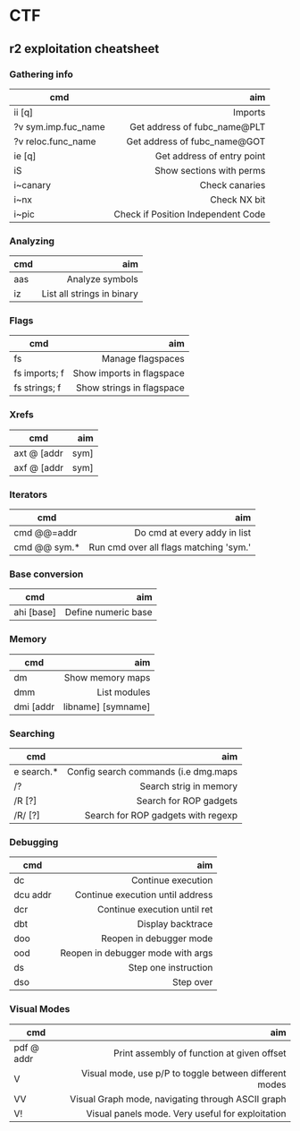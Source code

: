 # CTF

## r2 exploitation cheatsheet

### Gathering info

| cmd 			| aim 					|
------------------------|--------------------------------------:|
|ii [q]			|Imports				|
|?v sym.imp.fuc_name	|Get address of fubc_name@PLT		|
|?v reloc.func_name	|Get address of fubc_name@GOT		|
|ie [q]			|Get address of entry point		|
|iS			|Show sections with perms		|
|i~canary		|Check canaries				|
|i~nx			|Check NX bit				|
|i~pic			|Check if Position Independent Code     |

### Analyzing
| cmd 				| aim 					|
--------------------------------|--------------------------------------:|
|aas				|Analyze symbols			|
|iz				|List all strings in binary		|

### Flags
| cmd 				| aim 					|
--------------------------------|--------------------------------------:|
|fs				|Manage flagspaces			|
|fs imports; f			|Show imports in flagspace       	|
|fs strings; f			|Show strings in flagspace       	|



### Xrefs
| cmd 				| aim 					|
--------------------------------|--------------------------------------:|
|axt @ [addr|sym]		|Show xrefs to				|
|axf @ [addr|sym]		|Show xrefs from			|A

### Iterators
| cmd 				| aim 					|
--------------------------------|--------------------------------------:|
|cmd @@=addr			|Do cmd at every addy in list 		|
|cmd @@ sym.*			|Run cmd over all flags matching 'sym.' |

### Base conversion
| cmd 				| aim 					|
--------------------------------|--------------------------------------:|
|ahi [base]			|Define numeric base			|

### Memory
| cmd 				| aim 					|
--------------------------------|--------------------------------------:|
|dm				|Show memory maps			|
|dmm				|List modules				|
|dmi [addr|libname] [symname]	|List symbols of target lib		|


### Searching
| cmd 				| aim 					|
--------------------------------|--------------------------------------:|
|e search.*			|Config search commands (i.e dmg.maps 	|
|/?				|Search strig in memory			|
|/R [?]				|Search for ROP gadgets			|
|/R/ [?]			|Search for ROP gadgets with regexp	|A



### Debugging
| cmd 				| aim 					|
--------------------------------|--------------------------------------:|
|dc 				|Continue execution			|
|dcu addr			|Continue execution until address	|
|dcr				|Continue execution until ret		|
|dbt				|Display backtrace			|
|doo 				|Reopen in debugger mode		|
|ood 				|Reopen in debugger mode with args	|
|ds				|Step one instruction			|
|dso				|Step over				|


### Visual Modes
| cmd 				| aim 								|
--------------------------------|--------------------------------------------------------------:|
|pdf @ addr			|Print assembly of function at given offset			|
|V				|Visual mode, use p/P to toggle between different modes 	|
|VV				|Visual Graph mode, navigating through ASCII graph		|
|V!				|Visual panels mode. Very useful for exploitation		|


